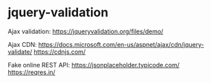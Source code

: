 # jquery-validation
Ajax validation:
https://jqueryvalidation.org/files/demo/

Ajax CDN:
https://docs.microsoft.com/en-us/aspnet/ajax/cdn/jquery-validate/
https://cdnjs.com/

Fake online REST API:
https://jsonplaceholder.typicode.com/
https://reqres.in/
